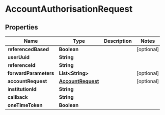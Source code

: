
# AccountAuthorisationRequest

## Properties
Name | Type | Description | Notes
------------ | ------------- | ------------- | -------------
**referencedBased** | **Boolean** |  |  [optional]
**userUuid** | **String** |  | 
**referenceId** | **String** |  | 
**forwardParameters** | **List&lt;String&gt;** |  |  [optional]
**accountRequest** | [**AccountRequest**](AccountRequest.md) |  |  [optional]
**institutionId** | **String** |  | 
**callback** | **String** |  | 
**oneTimeToken** | **Boolean** |  | 



